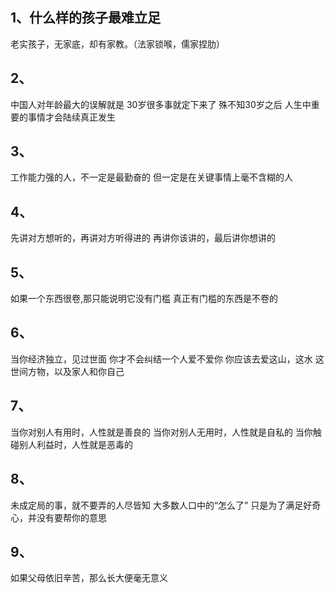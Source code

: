 ## 1、什么样的孩子最难立足
老实孩子，无家底，却有家教。（法家锁喉，儒家捏肋）

## 2、
中国人对年龄最大的误解就是
30岁很多事就定下来了
殊不知30岁之后
人生中重要的事情才会陆续真正发生

## 3、
工作能力强的人，不一定是最勤奋的
但一定是在关键事情上毫不含糊的人

## 4、
先讲对方想听的，再讲对方听得进的
再讲你该讲的，最后讲你想讲的

## 5、
如果一个东西很卷,那只能说明它没有门槛
真正有门槛的东西是不卷的

## 6、
当你经济独立，见过世面
你才不会纠结一个人爱不爱你
你应该去爱这山，这水
这世间方物，以及家人和你自己

## 7、
当你对别人有用时，人性就是善良的
当你对别人无用时，人性就是自私的
当你触碰别人利益时，人性就是恶毒的

## 8、
未成定局的事，就不要弄的人尽皆知
大多数人口中的“怎么了”
只是为了满足好奇心，并没有要帮你的意思

## 9、
如果父母依旧辛苦，那么长大便毫无意义

